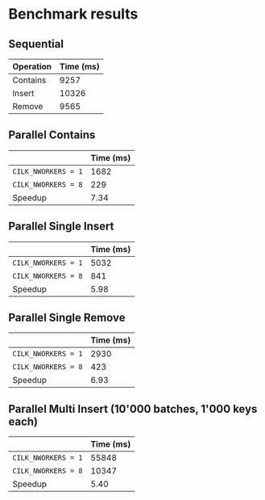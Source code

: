 # Benchmark results

## Sequential 

| Operation | Time (ms) |
| ------------- | ------------- | 
| Contains | 9257 |
| Insert | 10326 |
| Remove | 9565 |

## Parallel Contains

| | Time (ms) | 
| ------------- | ------------- |
| `CILK_NWORKERS = 1` | 1682 |
| `CILK_NWORKERS = 8` | 229 |
| Speedup | 7.34 |

## Parallel Single Insert

| | Time (ms) | 
| ------------- | ------------- |
| `CILK_NWORKERS = 1` | 5032 |
| `CILK_NWORKERS = 8` | 841 |
| Speedup | 5.98 |

## Parallel Single Remove

| | Time (ms) | 
| ------------- | ------------- |
| `CILK_NWORKERS = 1` | 2930 |
| `CILK_NWORKERS = 8` | 423 |
| Speedup | 6.93 |

## Parallel Multi Insert (10'000 batches, 1'000 keys each)

| | Time (ms) | 
| ------------- | ------------- |
| `CILK_NWORKERS = 1` | 55848 |
| `CILK_NWORKERS = 8` | 10347 |
| Speedup | 5.40 |
